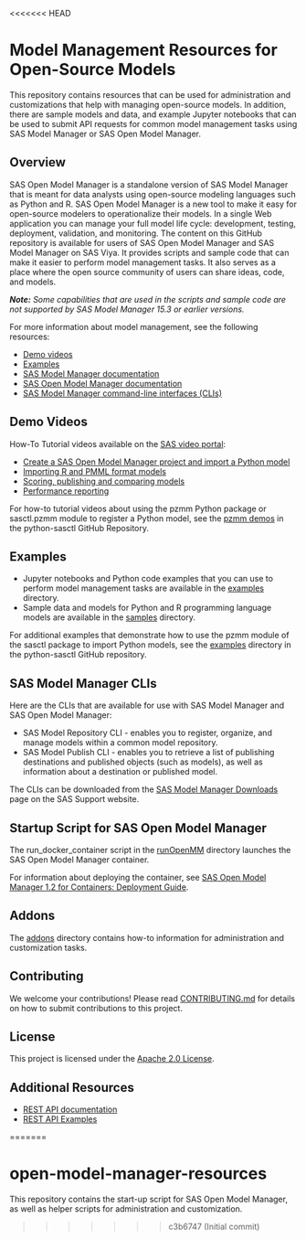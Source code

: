 <<<<<<< HEAD
# Model Management Resources for Open-Source Models
This repository contains resources that can be used for administration and customizations that help with managing open-source models. In addition, there are sample models and data, and example Jupyter notebooks that can be used to submit API requests for common model management tasks using SAS Model Manager or SAS Open Model Manager.

## Overview
SAS Open Model Manager is a standalone version of SAS Model Manager that is meant for data analysts using open-source modeling languages such as Python and R. SAS Open Model Manager is a new tool to make it easy for open-source modelers to operationalize their models. In a single Web application you can manage your full model life cycle: development, testing, deployment, validation, and monitoring.
The content on this GitHub repository is available for users of SAS Open Model Manager and SAS Model Manager on SAS Viya. It provides scripts and sample code that can make it easier to perform model management tasks. It also serves as a place where the open source community of users can share ideas, code, and models.

_**Note:** Some capabilities that are used in the scripts and sample code are not supported by SAS Model Manager 15.3 or earlier versions._

For more information about model management, see the following resources:

* [Demo videos](#demo-videos)
* [Examples](#examples)
* [SAS Model Manager documentation](https://support.sas.com/en/software/model-manager-support.html#documentation)
* [SAS Open Model Manager documentation](https://support.sas.com/en/software/model-manager-support.html#documentation)
* [SAS Model Manager command-line interfaces (CLIs)](#sas-model-manager-clis)

## Demo Videos
How-To Tutorial videos available on the [SAS video portal](https://video.sas.com/detail/videos/sas-open-model-manager):

* [Create a SAS Open Model Manager project and import a Python model](http://players.brightcove.net/1872491364001/default_default/index.html?videoId=6160664893001)
* [Importing R and PMML format models](http://players.brightcove.net/1872491364001/default_default/index.html?videoId=6160666070001)
* [Scoring, publishing and comparing models](http://players.brightcove.net/1872491364001/default_default/index.html?videoId=6160664319001)
* [Performance reporting](http://players.brightcove.net/1872491364001/default_default/index.html?videoId=6160664560001)

For how-to tutorial videos about using the pzmm Python package or sasctl.pzmm module to register a Python model, see the [pzmm demos](https://github.com/sassoftware/python-sasctl/blob/master/src/sasctl/pzmm/README.md#demos) in the python-sasctl GitHub Repository. 

## Examples

* Jupyter notebooks and Python code examples that you can use to perform model management tasks are available in the [examples](examples/) directory.
* Sample data and models for Python and R programming language models are available in the [samples](samples/) directory.

For additional examples that demonstrate how to use the pzmm module of the sasctl package to import Python models, see the [examples](https://github.com/sassoftware/python-sasctl/tree/master/examples) directory in the python-sasctl GitHub repository.

## SAS Model Manager CLIs

Here are the CLIs that are available for use with SAS Model Manager and SAS Open Model Manager:

* SAS Model Repository CLI - enables you to register, organize, and manage models within a common model repository.
* SAS Model Publish CLI - enables you to retrieve a list of publishing destinations and published objects (such as models), as well as information about a destination or published model.

The CLIs can be downloaded from the [SAS Model Manager Downloads](https://support.sas.com/downloads/browse.htm?fil=&cat=557) page on the SAS Support website.

## Startup Script for SAS Open Model Manager
The run_docker_container script in the [runOpenMM](runOpenMM/) directory launches the SAS Open Model Manager container.

For information about deploying the container, see [SAS Open Model Manager 1.2 for Containers: Deployment Guide](http://documentation.sas.com/?docsetId=dplymdlmgmt0phy0dkr&docsetTarget=titlepage.htm&docsetVersion=1.2&locale=en).

## Addons
The [addons](addons/) directory contains how-to information for administration and customization tasks.

## Contributing
We welcome your contributions! Please read [CONTRIBUTING.md](CONTRIBUTING.md) for details on how to submit contributions to this project.

## License
This project is licensed under the [Apache 2.0 License](LICENSE).

## Additional Resources
* [REST API documentation](https://developer.sas.com/apis/rest/DecisionManagement/)
* [REST API Examples](https://github.com/sassoftware/devsascom-rest-api-samples/tree/master/DecisionManagement)

=======
# open-model-manager-resources
This repository contains the start-up script for SAS Open Model Manager, as well as helper scripts for administration and customization.
>>>>>>> c3b6747 (Initial commit)
